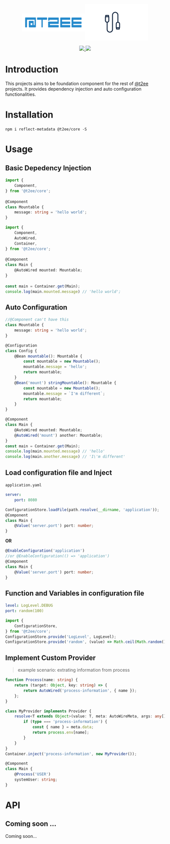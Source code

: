 <div style="display:flex;flex-direction:row;align-items:center;justify-content:center;width:100%;" align="center">
    <a href="http://t2ee.org">
        <img width="200" src="https://github.com/t2ee/core/raw/master/docs/t2ee.png">
    </a>
    <a href="http://core.t2ee.org">
        <img width="200" src="https://github.com/t2ee/core/raw/master/docs/core.png">
    </a>
</div>

<p align="center">
    <a href="https://travis-ci.org/t2ee/core">
        <img src="https://img.shields.io/travis/t2ee/core/master.svg?style=flat-square">
    </a>
    <a href="https://coveralls.io/r/t2ee/core?branch=master">
        <img src="https://img.shields.io/coveralls/t2ee/core/master.svg?style=flat-square">
    </a>
</p>

# Introduction

This projects aims to be foundation component for the rest of [@t2ee](https://github.com/t2ee) projects. It provides dependency injection and auto configuration functionalities.

# Installation

`npm i reflect-metadata @t2ee/core -S`

# Usage

## Basic Depedency Injection
```typescript
import {
    Component,
} from '@t2ee/core';

@Component
class Mountable {
    message: string = 'hello world';
}
```

```typescript
import {
    Component,
    AutoWired,
    Container,
} from '@t2ee/core';

@Component
class Main {
    @AutoWired mounted: Mountable;
}

const main = Container.get(Main);
console.log(main.mounted.message) // 'hello world';
```

## Auto Configuration
```typescript
//@Component can't have this
class Mountable {
    message: string = 'hello world';
}
```

```typescript
@Configuration
class Config {
    @Bean mountable(): Mountable {
        const mountable = new Mountable();
        mountable.message = 'hello';
        return mountable;
    }
    @Bean('mount') stringMountable(): Mountable {
        const mountable = new Mountable();
        mountable.message = `I'm different`;
        return mountable;
    }
}
```

```typescript
@Component
class Main {
    @AutoWired mounted: Mountable;
    @AutoWired('mount') another: Mountable;
}
const main = Container.get(Main);
console.log(main.mounted.message) // 'hello'
console.log(main.another.message) // 'I\'m different'
```

## Load configuration file and Inject

`application.yaml`
```yaml
server:
    port: 8080
```

```typescript
ConfigurationStore.loadFile(path.resolve(__dirname, 'application'));
@Component
class Main {
    @Value('server.port') port: number;
}
```

__OR__

```typescript
@EnableConfiguration('application')
//or @EnableConfiguration(() => 'application')
@Component
class Main {
    @Value('server.port') port: number;
}
```

## Function and Variables in configuration file

```yaml
level: LogLevel.DEBUG
port: random(100)
```

```typescript
import {
    ConfigurationStore,
} from '@t2ee/core';
ConfigurationStore.provide('LogLevel', LogLevel);
ConfigurationStore.provide('random', (value) => Math.ceil(Math.random() * value));
```

## Implement Custom Provider

> example scenario: extrating information from process

```typescript
function Process(name: string) {
    return (target: Object, key: string) => {
        return AutoWired('process-information', { name });
    };
}
```

```typescript
class MyProvider implements Provider {
    resolve<T extends Object>(value: T, meta: AutoWireMeta, args: any[]) {
        if (type === 'process-information') {
            const { name } = meta.data;
            return process.env[name];
        }
    }
}
Container.inject('process-information', new MyProvider());
```

```typescript
@Component
class Main {
    @Process('USER')
    systemUser: string;
}
```

# API

## Coming soon ...

Coming soon...
